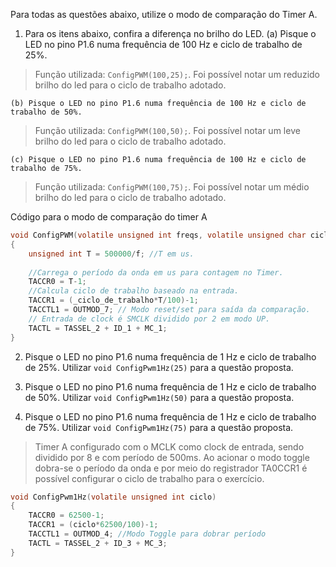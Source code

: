 Para todas as questões abaixo, utilize o modo de comparação do Timer A.

1. Para os itens abaixo, confira a diferença no brilho do LED.
	(a) Pisque o LED no pino P1.6 numa frequência de 100 Hz e ciclo de trabalho de 25%.	
> Função utilizada: `ConfigPWM(100,25);`. Foi possível notar um reduzido brilho do led para o ciclo de trabalho adotado.
	
	(b) Pisque o LED no pino P1.6 numa frequência de 100 Hz e ciclo de trabalho de 50%.
> Função utilizada: `ConfigPWM(100,50);`. Foi possível notar um leve brilho do led para o ciclo de trabalho adotado.
	
	(c) Pisque o LED no pino P1.6 numa frequência de 100 Hz e ciclo de trabalho de 75%.
> Função utilizada: `ConfigPWM(100,75);`. Foi possível notar um médio brilho do led para o ciclo de trabalho adotado.
	
Código para o modo de comparação do timer A
```C
void ConfigPWM(volatile unsigned int freqs, volatile unsigned char ciclo_de_trabalho)
{
	unsigned int T = 500000/f; //T em us.
	
	//Carrega o período da onda em us para contagem no Timer.
	TACCR0 = T-1;
	//Calcula ciclo de trabalho baseado na entrada.
	TACCR1 = (_ciclo_de_trabalho*T/100)-1;
	TACCTL1 = OUTMOD_7; // Modo reset/set para saída da comparação.
    // Entrada de clock é SMCLK dividido por 2 em modo UP.
    TACTL = TASSEL_2 + ID_1 + MC_1;
}
```

2. Pisque o LED no pino P1.6 numa frequência de 1 Hz e ciclo de trabalho de 25%.
Utilizar `void ConfigPwm1Hz(25)` para a questão proposta.

3. Pisque o LED no pino P1.6 numa frequência de 1 Hz e ciclo de trabalho de 50%.
Utilizar `void ConfigPwm1Hz(50)` para a questão proposta.

4. Pisque o LED no pino P1.6 numa frequência de 1 Hz e ciclo de trabalho de 75%.
Utilizar `void ConfigPwm1Hz(75)` para a questão proposta.

> Timer A configurado com o MCLK como clock de entrada, sendo dividido por 8 e com período de 500ms. Ao acionar o modo toggle dobra-se o período da onda e por meio do registrador TA0CCR1 é possível configurar o ciclo de trabalho para o exercício.
```C
void ConfigPwm1Hz(volatile unsigned int ciclo)
{
	TACCR0 = 62500-1;
	TACCR1 = (ciclo*62500/100)-1;
	TACCTL1 = OUTMOD_4; //Modo Toggle para dobrar período
	TACTL = TASSEL_2 + ID_3 + MC_3;
}
```

